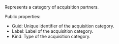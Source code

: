 Represents a category of acquisition partners.

Public properties:

- Guid: Unique identifier of the acquisition category.
- Label: Label of the acquisition category.
- Kind: Type of the acquisition category.